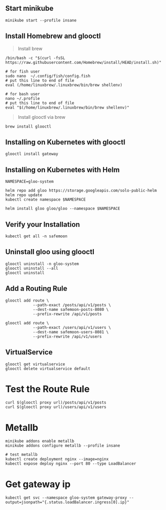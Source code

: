 ## Start minikube
```
minikube start --profile insane
```
## Install Homebrew and glooctl
> Install brew
```
/bin/bash -c "$(curl -fsSL https://raw.githubusercontent.com/Homebrew/install/HEAD/install.sh)"

# for fish user
sudo nano  ~/.config/fish/config.fish
# put this line to end of file
eval (/home/linuxbrew/.linuxbrew/bin/brew shellenv)

# for bash user
nano ~/.profile
# put this line to end of file
eval "$(/home/linuxbrew/.linuxbrew/bin/brew shellenv)"
```
> Install glooctl via brew
```
brew install glooctl
```

## Installing on Kubernetes with glooctl 
```
glooctl install gateway
```

## Installing on Kubernetes with Helm 
```
NAMESPACE=gloo-system

helm repo add gloo https://storage.googleapis.com/solo-public-helm
helm repo update
kubectl create namespace $NAMESPACE

helm install gloo gloo/gloo --namespace $NAMESPACE
```

## Verify your Installation 
```
kubectl get all -n safemoon

```

## Uninstall gloo using glooctl
```
glooctl uninstall -n gloo-system
glooctl uninstall --all
glooctl uninstall
```

## Add a Routing Rule
```
glooctl add route \
            --path-exact /posts/api/v1/posts \
            --dest-name safemoon-posts-8080 \
            --prefix-rewrite /api/v1/posts

glooctl add route \
            --path-exact /users/api/v1/users \
            --dest-name safemoon-users-8081 \
            --prefix-rewrite /api/v1/users
```

## VirtualService
```
glooctl get virtualservice
glooctl delete virtualservice default
```

# Test the Route Rule 
```
curl $(glooctl proxy url)/posts/api/v1/posts
curl $(glooctl proxy url)/users/api/v1/users
```

# Metallb
```
minikube addons enable metallb
minikube addons configure metallb --profile insane

# test metallb
kubectl create deployment nginx --image=nginx
kubectl expose deploy nginx --port 80 --type LoadBalancer
```

# Get gateway ip
```
kubectl get svc --namespace gloo-system gateway-proxy --output=jsonpath="{.status.loadBalancer.ingress[0].ip}"
```